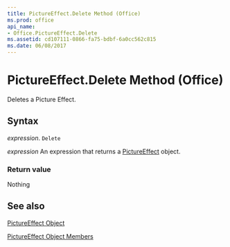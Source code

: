 ```yaml
---
title: PictureEffect.Delete Method (Office)
ms.prod: office
api_name:
- Office.PictureEffect.Delete
ms.assetid: cd107111-0866-fa75-bdbf-6a0cc562c815
ms.date: 06/08/2017
---
```



# PictureEffect.Delete Method (Office)

Deletes a Picture Effect.


## Syntax

 _expression_. `Delete`

 _expression_ An expression that returns a [PictureEffect](./Office.PictureEffect.md) object.


### Return value

Nothing


## See also


[PictureEffect Object](Office.PictureEffect.md)



[PictureEffect Object Members](./overview/Library-Reference/pictureeffect-members-office.md)

